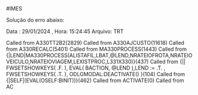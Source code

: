 #IMES

Solução do erro abaixo:

Data : 29/01/2024 , Hora: 15:24:45
Arquivo: TRT

Called from A330TT2B2(2829)
Called from A330AJCUSTO(11618)
Called from A330RECALC(5401)
Called from MA330PROCESS(1443)
Called from {|LEND|MA330PROCESS(ALISTAFIL,LBAT,@LEND,NRATEIOFROTA,NRATEIOVEICULO,NRATEIOVIAGEM,LEXISTPROC,L331X330)}(437)
Called from {|| FWSETSHOWKEYS( .F. ), EVAL( BACTION, @LEND ),LEND := .T. , FWSETSHOWKEYS( .T. ), ODLGMODAL:DEACTIVATE() }(104)
Called from {|SELF|(EVAL(OSELF:BINIT))}(462)
Called from ACTIVATE(0)
Called from AC
